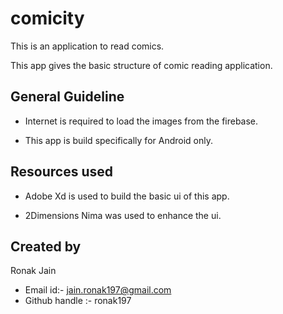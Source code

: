# comicity

This is an application to read comics.

This app gives the basic structure of comic reading application.

## General Guideline

- Internet is required to load the images from the firebase.

- This app is build specifically for Android only.

## Resources used

- Adobe Xd is used to build the basic ui of this app.

- 2Dimensions Nima was used to enhance the ui.

## Created by

Ronak Jain
- Email id:- jain.ronak197@gmail.com
- Github handle :- ronak197

